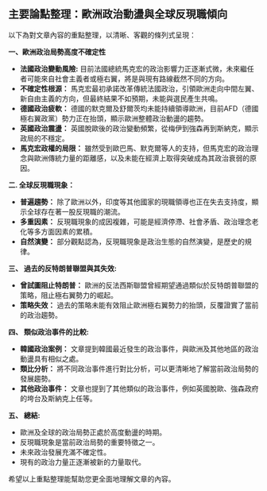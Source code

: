 ## 主要論點整理：歐洲政治動盪與全球反現職傾向

以下為對文章內容的重點整理，以清晰、客觀的條列式呈現：

**一、歐洲政治局勢高度不確定性**

* **法國政治變動風險:**  目前法國總統馬克宏的政治影響力正逐漸式微，未來繼任者可能來自社會主義者或極右翼，將是與現有路線截然不同的方向。
* **不確定性根源：** 馬克宏最初承諾改革傳統法國政治，引領歐洲走向中間左翼、新自由主義的方向，但最終結果不如預期，未能與選民產生共鳴。
* **德國政治疲軟：**  德國的默克爾及舒爾茨均未能持續領導歐洲，目前AFD（德國極右翼政黨）勢力正在抬頭，顯示歐洲整體政治動盪的趨勢。
* **英國政治震盪：**  英國脫歐後的政治變動頻繁，從梅伊到強森再到斯納克，顯示政局的不穩定。
* **馬克宏政權的局限：** 雖然受到歐巴馬、默克爾等人的支持，但馬克宏的政治理念與歐洲傳統力量的距離感，以及未能在經濟上取得突破成為其政治衰弱的原因。

**二. 全球反現職現象：**

* **普遍趨勢：** 除了歐洲以外，印度等其他國家的現職領導也正在失去支持度，顯示全球存在著一股反現職的潮流。
* **多重因素：**  反現職現象的成因複雜，可能是經濟停滯、社會矛盾、政治理念老化等多方面因素的累積。
* **自然演變：** 部分觀點認為，反現職現象是政治生態的自然演變，是歷史的規律。

**三、 過去的反特朗普聯盟與其失效:**

* **曾試圖阻止特朗普：** 歐洲的反法西斯聯盟曾經期望通過類似於反特朗普聯盟的策略，阻止極右翼勢力的崛起。
* **策略失效：** 過去的策略未能有效阻止歐洲極右翼勢力的抬頭，反覆證實了當前的政治趨勢。

**四、 類似政治事件的比較:**

* **韓國政治案例：** 文章提到韓國最近發生的政治事件，與歐洲及其他地區的政治動盪具有相似之處。
* **類比分析：** 將不同政治事件進行對比分析，可以更清晰地了解當前政治局勢的發展趨勢。
* **其他政治事件：** 文章也提到了其他類似的政治事件，例如英國脫歐、強森政府的垮台及斯納克上任等。

**五、  總結:**

*  歐洲及全球的政治局勢正處於高度動盪的時期。
*   反現職現象是當前政治局勢的重要特徵之一。
*   未來政治發展充滿不確定性。
*   現有的政治力量正逐漸被新的力量取代。

希望以上重點整理能幫助您更全面地理解文章的內容。